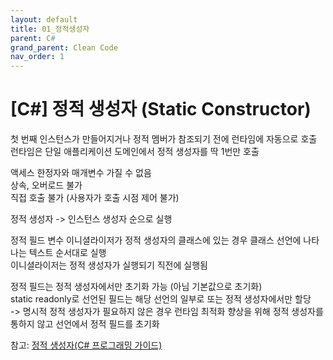```yaml
---
layout: default
title: 01_정적생성자
parent: C#
grand_parent: Clean Code
nav_order: 1
---
```


# [C#] 정적 생성자 (Static Constructor)


첫 번째 인스턴스가 만들어지거나 정적 멤버가 참조되기 전에 런타임에 자동으로 호출  
런타임은 단일 애플리케이션 도메인에서 정적 생성자를 딱 1번만 호출  


액세스 한정자와 매개변수 가질 수 없음  
상속, 오버로드 불가  
직접 호출 불가 (사용자가 호출 시점 제어 불가)  


정적 생성자 -> 인스턴스 생성자 순으로 실행


정적 필드 변수 이니셜라이저가 정적 생성자의 클래스에 있는 경우 클래스 선언에 나타나는 텍스트 순서대로 실행  
이니셜라이저는 정적 생성자가 실행되기 직전에 실행됨  


정적 필드는 정적 생성자에서만 초기화 가능 (아님 기본값으로 초기화)  
static readonly로 선언된 필드는 해당 선언의 일부로 또는 정적 생성자에서만 할당   
-> 명시적 정적 생성자가 필요하지 않은 경우 런타임 최적화 향상을 위해 정적 생성자를 통하지 않고 선언에서 정적 필드를 초기화  

  
  
  
참고: [정적 생성자(C# 프로그래밍 가이드)](https://learn.microsoft.com/ko-kr/dotnet/csharp/programming-guide/classes-and-structs/static-constructors)
